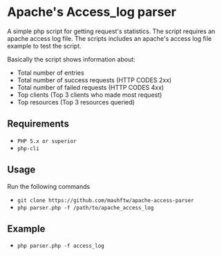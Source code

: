 # Apache's Access_log parser

A simple php script for getting request's statistics. The script requires an apache access log file. The scripts includes an apache's access log file example to test the script.

Basically the script shows information about:

- Total number of entries
- Total number of success requests (HTTP CODES 2xx)
- Total number of failed requests (HTTP CODES 4xx)
- Top clients (Top 3 clients who made most request)
- Top resources (Top 3 resources queried)

## Requirements

- `PHP 5.x or superior`
- `php-cli`

## Usage

Run the following commands

- `git clone https://github.com/mauhftw/apache-access-parser`
- `php parser.php -f /path/to/apache_access_log`

## Example

- `php parser.php -f access_log`


